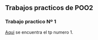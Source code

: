 ## Trabajos practicos de POO2

### Trabajo practico Nº 1
[Aqui](TP1/README.md) se encuentra el tp numero 1.